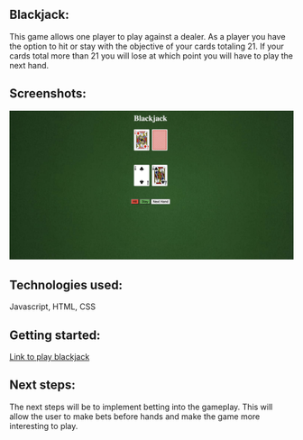 ## Blackjack: 
This game allows one player to play against a dealer. As a player you have the option to hit or stay with the objective of your cards totaling 21. If your cards total more than 21 you will lose at which point you will have to play the next hand. 

## Screenshots:
![blackjack screenshot 1](./readmeImages/blackjack.png)

## Technologies used: 
Javascript, HTML, CSS

## Getting started:
[Link to play blackjack](https://cocoarmando.github.io/Blackjack/)
## Next steps: 
The next steps will be to implement betting into the gameplay. This will allow the user to make bets before hands and make the game more interesting to play. 